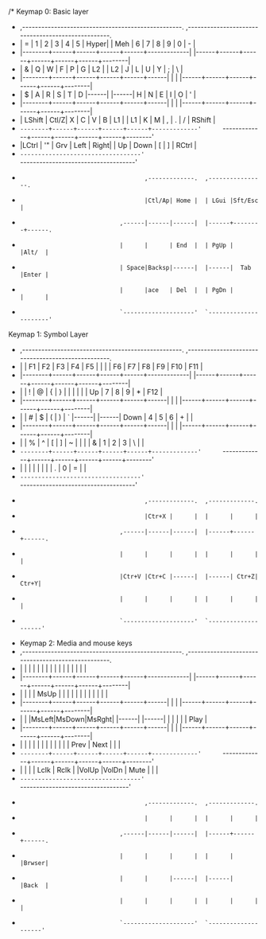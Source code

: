 /* Keymap 0: Basic layer
 * ,--------------------------------------------------.      ,--------------------------------------------------.
 * |   =    |   1  |   2  |   3  |   4  |   5  | Hyper|      | Meh  |   6  |   7  |   8  |   9  |   0  |   -    |
 * |--------+------+------+------+------+-------------|      |------+------+------+------+------+------+--------|
 * |   &    |   Q  |   W  |   F  |   P  |   G  |  L2  |      |  L2  |   J  |   L  |   U  |   Y  |   ;  |   \    |
 * |--------+------+------+------+------+------|      |      |      |------+------+------+------+------+--------|
 * |   $    |   A  |   R  |   S  |   T  |   D  |------|      |------|   H  |   N  |   E  |   I  |   O  |   '    |
 * |--------+------+------+------+------+------|      |      |      |------+------+------+------+------+--------|
 * | LShift | Ctl/Z|   X  |   C  |   V  |   B  |  L1  |      |  L1  |   K  |   M  |   ,  |   .  |   /  | RShift |
 * `--------+------+------+------+------+-------------'      `-------------+------+------+------+------+--------'
 *   |LCtrl |  '"  |  Grv | Left | Right|                                  |  Up  | Down |   [  |   ]  | RCtrl  |
 *   `----------------------------------'                                  `------------------------------------'
 *                                        ,-------------.  ,----------------.
 *                                        |Ctl/Ap| Home |  | LGui |Sft/Esc |
 *                                 ,------|------|------|  |------+--------+------.
 *                                 |      |      | End  |  | PgUp |        |Alt/  |
 *                                 | Space|Backsp|------|  |------|  Tab   |Enter |
 *                                 |      |ace   | Del  |  | PgDn |        |      |
 *                                 `--------------------'  `----------------------'
 Keymap 1: Symbol Layer
* ,--------------------------------------------------.      ,--------------------------------------------------.
* |        |  F1  |  F2  |  F3  |  F4  |  F5  |      |      |      |  F6  |  F7  |  F8  |  F9  |  F10 |   F11  |
* |--------+------+------+------+------+-------------|      |------+------+------+------+------+------+--------|
* |        |   !  |   @  |   {  |   }  |   |  |      |      |      |   Up |   7  |   8  |   9  |   *  |   F12  |
* |--------+------+------+------+------+------|      |      |      |------+------+------+------+------+--------|
* |        |   #  |   $  |   (  |   )  |   `  |------|      |------| Down |   4  |   5  |   6  |   +  |        |
* |--------+------+------+------+------+------|      |      |      |------+------+------+------+------+--------|
* |        |   %  |   ^  |   [  |   ]  |   ~  |      |      |      |   &  |   1  |   2  |   3  |   \  |        |
* `--------+------+------+------+------+-------------'      `-------------+------+------+------+------+--------'
*   |      |      |      |      |      |                                  |      |    . |   0  |   =  |        |
*   `----------------------------------'                                  `------------------------------------'
*                                        ,-------------.  ,-------------.
*                                        |Ctr+X |      |  |      |      |
*                                 ,------|------|------|  |------+------+------.
*                                 |      |      |      |  |      |      |      |
*                                 |Ctr+V |Ctr+C |------|  |------| Ctr+Z| Ctr+Y|
*                                 |      |      |      |  |      |      |      |
*                                 `--------------------'  `--------------------'
* Keymap 2: Media and mouse keys
 * ,--------------------------------------------------.      ,--------------------------------------------------.
 * |        |      |      |      |      |      |      |      |      |      |      |      |      |      |        |
 * |--------+------+------+------+------+-------------|      |------+------+------+------+------+------+--------|
 * |        |      |      | MsUp |      |      |      |      |      |      |      |      |      |      |        |
 * |--------+------+------+------+------+------|      |      |      |------+------+------+------+------+--------|
 * |        |      |MsLeft|MsDown|MsRght|      |------|      |------|      |      |      |      |      |  Play  |
 * |--------+------+------+------+------+------|      |      |      |------+------+------+------+------+--------|
 * |        |      |      |      |      |      |      |      |      |      |      | Prev | Next |      |        |
 * `--------+------+------+------+------+-------------'      `-------------+------+------+------+------+--------'
 *   |      |      |      | Lclk | Rclk |                                       |VolUp |VolDn | Mute |      |      |
 *   `----------------------------------'                                       `----------------------------------'
 *                                        ,-------------.  ,-------------.
 *                                        |      |      |  |      |      |
 *                                 ,------|------|------|  |------+------+------.
 *                                 |      |      |      |  |      |      |Brwser|
 *                                 |      |      |------|  |------|      |Back  |
 *                                 |      |      |      |  |      |      |      |
 *                                 `--------------------'  `--------------------'